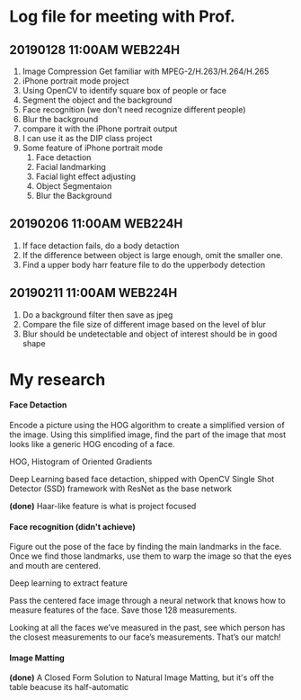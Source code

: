 # Log file for meeting with Prof.
## 20190128 11:00AM WEB224H
1. Image Compression
	Get familiar with MPEG-2/H.263/H.264/H.265
1. iPhone portrait mode project
  1. Using OpenCV to identify square box of people or face
  1. Segment the object and the background
  2. Face recognition (we don't need recognize different people)
  1. Blur the background
  2. compare it with the iPhone portrait output
  3. I can use it as the DIP class project
1. Some feature of iPhone portrait mode
	1. Face detaction
	2. Facial landmarking
	3. Facial light effect adjusting
	4. Object Segmentaion
	5. Blur the Background

	
## 20190206 11:00AM WEB224H
1. If face detaction fails, do a body detaction
2. If the difference between object is large enough, omit the smaller one.
3. Find a upper body harr feature file to do the upperbody detection

## 20190211 11:00AM WEB224H
1. Do a background filter then save as jpeg
2. Compare the file size of different image based on the level of blur
3. Blur should be undetectable and object of interest should be in good shape


# My research
#### Face Detaction
Encode a picture using the HOG algorithm to create a simplified version of the image. Using this simplified image, find the part of the image that most looks like a generic HOG encoding of a face.

HOG, Histogram of Oriented Gradients

Deep Learning based face detaction, shipped with OpenCV
Single Shot Detector (SSD) framework with ResNet as the base network

**(done)** Haar-like feature is what is project focused

#### Face recognition (didn't achieve)
Figure out the pose of the face by finding the main landmarks in the face. Once we find those landmarks, use them to warp the image so that the eyes and mouth are centered.

Deep learning to extract feature

Pass the centered face image through a neural network that knows how to measure features of the face. Save those 128 measurements.

Looking at all the faces we’ve measured in the past, see which person has the closest measurements to our face’s measurements. That’s our match!

#### Image Matting
**(done)** A Closed Form Solution to Natural Image Matting, but it's off the table beacuse its half-automatic

